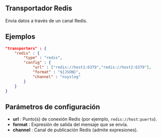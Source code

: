 ## Transportador Redis

Envía datos a través de un canal Redis.

## Ejemplos

```json
"transporters" : {
	"redis" : {
		"type" : "redis",
		"config" : {
			"url" : ["redis://host1:6379","redis://host2:6379"],
			"format" : "${JSON}",
			"channel" : "nsyslog"
		}
	}
}
```

## Parámetros de configuración
* **url** : Punto(s) de conexión Redis (por ejemplo, `redis://host:puerto`).
* **format** : Expresión de salida del mensaje que se envía.
* **channel** : Canal de publicación Redis (admite expresiones).
